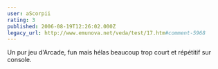```yaml
---
user: aScorpii
rating: 3
published: 2006-08-19T12:26:02.000Z
legacy_url: http://www.emunova.net/veda/test/17.htm#comment-5968
---
```

Un pur jeu d'Arcade, fun mais hélas beaucoup trop court et répétitif sur console.